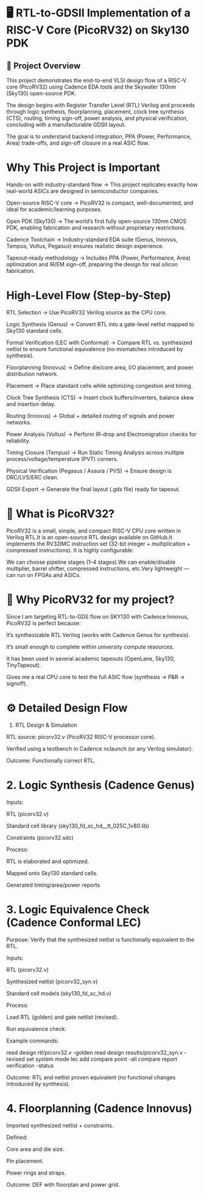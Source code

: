 # 🖥️ RTL-to-GDSII Implementation of a RISC-V Core (PicoRV32) on Sky130 PDK
## 📌 Project Overview

This project demonstrates the end-to-end VLSI design flow of a RISC-V core (PicoRV32) using Cadence EDA tools and the Skywater 130nm (Sky130) open-source PDK.

The design begins with Register Transfer Level (RTL) Verilog and proceeds through logic synthesis, floorplanning, placement, clock tree synthesis (CTS), routing, timing sign-off, power analysis, and physical verification, concluding with a manufacturable GDSII layout.

The goal is to understand backend integration, PPA (Power, Performance, Area) trade-offs, and sign-off closure in a real ASIC flow.

# Why This Project is Important

Hands-on with industry-standard flow → This project replicates exactly how real-world ASICs are designed in semiconductor companies.

Open-source RISC-V core → PicoRV32 is compact, well-documented, and ideal for academic/learning purposes.

Open PDK (Sky130) → The world’s first fully open-source 130nm CMOS PDK, enabling fabrication and research without proprietary restrictions.

Cadence Toolchain → Industry-standard EDA suite (Genus, Innovus, Tempus, Voltus, Pegasus) ensures realistic design experience.

Tapeout-ready methodology → Includes PPA (Power, Performance, Area) optimization and IR/EM sign-off, preparing the design for real silicon fabrication.


# High-Level Flow (Step-by-Step)

RTL Selection → Use PicoRV32 Verilog source as the CPU core.

Logic Synthesis (Genus) → Convert RTL into a gate-level netlist mapped to Sky130 standard cells.

Formal Verification (LEC with Conformal) → Compare RTL vs. synthesized netlist to ensure functional equivalence (no mismatches introduced by synthesis).

Floorplanning (Innovus) → Define die/core area, I/O placement, and power distribution network.

Placement → Place standard cells while optimizing congestion and timing.

Clock Tree Synthesis (CTS) → Insert clock buffers/inverters, balance skew and insertion delay.

Routing (Innovus) → Global + detailed routing of signals and power networks.

Power Analysis (Voltus) → Perform IR-drop and Electromigration checks for reliability.

Timing Closure (Tempus) → Run Static Timing Analysis across multiple process/voltage/temperature (PVT) corners.

Physical Verification (Pegasus / Assura / PVS) → Ensure design is DRC/LVS/ERC clean.

GDSII Export → Generate the final layout (.gds file) ready for tapeout.

# 🔹 What is PicoRV32?

PicoRV32 is a small, simple, and compact RISC-V CPU core written in Verilog RTL.It is an open-source RTL design available on GitHub.It implements the RV32IMC instruction set (32-bit integer + multiplication + compressed instructions).
It is highly configurable:

We can choose pipeline stages (1–4 stages).We can enable/disable multiplier, barrel shifter, compressed instructions, etc.Very lightweight — can run on FPGAs and ASICs.

# 🔹 Why PicoRV32 for my project?

Since I am targeting RTL-to-GDS flow on SKY130 with Cadence Innovus, PicoRV32 is perfect because:

It’s synthesizable RTL Verilog (works with Cadence Genus for synthesis).

It’s small enough to complete within university compute resources.

It has been used in several academic tapeouts (OpenLane, Sky130, TinyTapeout).

Gives me a real CPU core to test the full ASIC flow (synthesis → P&R → signoff).

# ⚙️ Detailed Design Flow
1. RTL Design & Simulation

RTL source: picorv32.v (PicoRV32 RISC-V processor core).

Verified using a testbench in Cadence nclaunch (or any Verilog simulator).

Outcome: Functionally correct RTL.

# 2. Logic Synthesis (Cadence Genus)

Inputs:

RTL (picorv32.v)

Standard cell library (sky130_fd_sc_hd__tt_025C_1v80.lib)

Constraints (picorv32.sdc)

Process:

RTL is elaborated and optimized.

Mapped onto Sky130 standard cells.

Generated timing/area/power reports

# 3. Logic Equivalence Check (Cadence Conformal LEC)

Purpose: Verify that the synthesized netlist is functionally equivalent to the RTL.

Inputs:

RTL (picorv32.v)

Synthesized netlist (picorv32_syn.v)

Standard cell models (sky130_fd_sc_hd.v)

Process:

Load RTL (golden) and gate netlist (revised).

Run equivalence check.

Example commands:

read design rtl/picorv32.v -golden
read design results/picorv32_syn.v -revised
set system mode lec
add compare point -all
compare
report verification -status


Outcome: RTL and netlist proven equivalent (no functional changes introduced by synthesis).

# 4. Floorplanning (Cadence Innovus)

Imported synthesized netlist + constraints.

Defined:

Core area and die size.

Pin placement.

Power rings and straps.

Outcome: DEF with floorplan and power grid.




